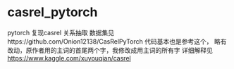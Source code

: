 # casrel_pytorch

pytorch 复现casrel  关系抽取
数据集见https://github.com/Onion12138/CasRelPyTorch
代码基本也是参考这个，
略有改动，原作者用的主词的首尾两个字，我修改成用主词的所有字
详细解释见 https://www.kaggle.com/xuyouqian/casrel